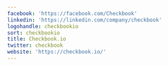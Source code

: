 ```yaml
---
facebook: 'https://facebook.com/Checkbook'
linkedin: 'https://linkedin.com/company/checkbook'
logohandle: checkbookio
sort: checkbookio
title: Checkbook.io
twitter: checkbook
website: 'https://checkbook.io/'
---
```

